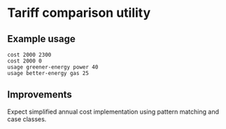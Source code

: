 # Tariff comparison utility

## Example usage
```
cost 2000 2300
cost 2000 0
usage greener-energy power 40
usage better-energy gas 25
```

## Improvements

Expect simplified annual cost implementation using pattern matching and case classes.